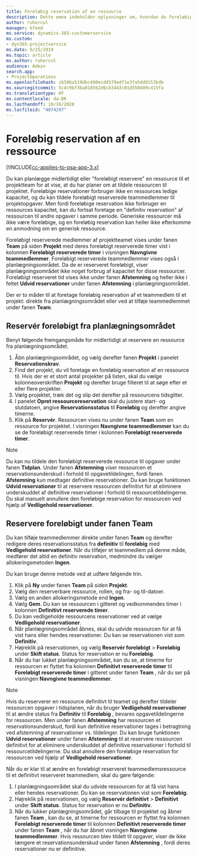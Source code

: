 ```yaml
---
title: Foreløbig reservation af en ressource
description: Dette emne indeholder oplysninger om, hvordan du foreløbigt planlægger eller foreløbigt reserverer projektteammedlemmer.
author: ruhercul
manager: kfend
ms.service: dynamics-365-customerservice
ms.custom:
- dyn365-projectservice
ms.date: 9/25/2019
ms.topic: article
ms.author: ruhercul
audience: Admin
search.app:
- ProjectOperations
ms.openlocfilehash: cb506a519dbc490ecdd579edf1e3fa5dd0153bdb
ms.sourcegitcommit: 5c4c9bf3ba018562d6cb3443c01d550489c415fa
ms.translationtype: HT
ms.contentlocale: da-DK
ms.lasthandoff: 10/16/2020
ms.locfileid: "4074297"
---
```

# <a name="soft-book-a-resource"></a>Foreløbig reservation af en ressource

[!INCLUDE[cc-applies-to-psa-app-3.x](../includes/cc-applies-to-psa-app-3x.md)]

Du kan planlægge midlertidigt eller "foreløbigt reservere" en ressource til et projektteam for at vise, at du har planer om at tildele ressourcen til projektet. Foreløbige reservationer forbruger ikke en ressources ledige kapacitet, og du kan tildele foreløbigt reserverede teammedlemmer til projektopgaver. Men fordi foreløbige reservation ikke forbruger en ressources kapacitet, kan du fortsat foretage en "definitiv reservation" af ressourcen til andre opgaver i samme periode. Generiske ressourcer må ikke være foreløbige, og en foreløbig reservation kan heller ikke efterkomme en anmodning om en generisk ressource.

Foreløbigt reserverede medlemmer af projektteamet vises under fanen **Team** på siden **Projekt** med deres foreløbigt reserverede timer vist i kolonnen **Foreløbigt reserverede timer** i visningen **Navngivne teammedlemmer**. Foreløbigt reserverede teammedlemmer vises også i planlægningsområdet. Da de er reserveret foreløbigt, viser planlægningsområdet ikke noget forbrug af kapacitet for disse ressourcer. Foreløbigt reserveret tid vises ikke under fanen **Afstemning** og heller ikke i feltet **Udvid reservationer** under fanen **Afstemning** i planlægningsområdet. 

Der er to måder til at foretage foreløbig reservation af et teammedlem til et projekt: direkte fra planlægningsområdet eller ved at tilføje teammedlemmet under fanen **Team**. 

## <a name="soft-book-from-the-schedule-board"></a>Reservér foreløbigt fra planlægningsområdet
Benyt følgende fremgangsmåde for midlertidigt at reservere en ressource fra planlægningsområdet. 

1. Åbn planlægningsområdet, og vælg derefter fanen **Projekt** i panelet **Reservationskrav**.
2. Find det projekt, du vil foretage en foreløbig reservation af en ressource til. Hvis der er et stort antal projekter på listen, skal du vælge kolonneoverskriften **Projekt** og derefter bruge filteret til at søge efter et eller flere projekter.
3. Vælg projektet, træk det og slip det derefter på ressourcens tidsgitter.
5. I panelet **Opret ressourcereservation** skal du justere start- og slutdatoen, angive **Reservationsstatus** til **Foreløbig** og derefter angive timerne. 
6. Klik på **Reservér**. Ressourcen vises nu under fanen **Team** som en ressource for projektet. I visningen **Navngivne teammedlemmer** kan du se de foreløbigt reserverede timer i kolonnen **Foreløbigt reserverede timer**.

> [!NOTE]
> Du kan nu tildele den foreløbigt reserverede ressource til opgaver under fanen **Tidplan**. Under fanen **Afstemning** viser ressourcen et reservationsunderskud i forhold til opgavetildelingen, fordi fanen **Afstemning** kun medtager definitive reservationer. Du kan bruge funktionen **Udvid reservationer** til at reservere ressourcen definitivt for at eliminere underskuddet af definitive reservationer i forhold til ressourcetildelingerne. Du skal manuelt annullere den foreløbige reservation for ressourcen ved hjælp af **Vedligehold reservationer**.

## <a name="soft-book-on-the-team-tab"></a>Reservere foreløbigt under fanen Team

Du kan tilføje teammedlemmer direkte under fanen **Team** og derefter redigere deres reservationsstatus fra **definitiv** til **foreløbig** med **Vedligehold reservationer**. Når du tilføjer et teammedlem på denne måde, medfører det altid en definitiv reservation, medmindre du vælger allokeringsmetoden **Ingen**.

Du kan bruge denne metode ved at udføre følgende trin.

1. Klik på **Ny** under fanen **Team** på siden **Projekt**.
2. Vælg den reserverbare ressource, rollen, og fra- og til-datoer.
3. Vælg en anden allokeringsmetode end **Ingen**.
4. Vælg **Gem**. Du kan se ressourcen i gitteret og vedkommendes timer i kolonnen **Definitivt reserverede timer**.
5. Du kan vedligeholde ressourcens reservationer ved at vælge **Vedligehold reservationer**.
6. Når planlægningsområdet åbnes, skal du udvide ressourcen for at få vist hans eller hendes reservationer. Du kan se reservationen vist som **Definitiv**.
7. Højreklik på reservationen, og vælg **Reservér foreløbigt** \> **Foreløbig** under **Skift status**. Status for reservation er nu **Foreløbig**.
8. Når du har lukket planlægningsområdet, kan du se, at timerne for ressourcen er flyttet fra kolonnen **Definitivt reserverede timer** til **Foreløbigt reserverede timer** i gitteret under fanen **Team** , når du ser på visningen **Navngivne teammedlemmer**.

> [!NOTE]
> Hvis du reserverer en ressource definitivt til teamet og derefter tildeler ressourcen opgaver i tidsplanen, når du bruger **Vedligehold reservationer** til at ændre status fra **Definitiv** til **Foreløbig** , bevares opgavetildelingerne for ressourcen. Men under fanen **Afstemning** har ressourcen et reservationsunderskud, fordi kun definitive reservationer tages i betragtning ved afstemning af reservationer vs. tildelinger. Du kan bruge funktionen **Udvid reservationer** under fanen **Afstemning** til at reservere ressourcen definitivt for at eliminere underskuddet af definitive reservationer i forhold til ressourcetildelingerne. Du skal annullere den foreløbige reservation for ressourcen ved hjælp af **Vedligehold reservationer**.

Når du er klar til at ændre en foreløbigt reserveret teammedlemsressource til et definitivt reserveret teammedlem, skal du gøre følgende:

1. I planlægningsområdet skal du udvide ressourcen for at få vist hans eller hendes reservationer. Du kan se reservationen vist som **Foreløbig**.
2. Højreklik på reservationen, og vælg **Reservér definitivt** \> **Definitivt** under **Skift status**. Status for reservation er nu **Definitiv**.
3. Når du lukker planlægningsområdet, går tilbage til projektet og åbner fanen **Team** , kan du se, at timerne for ressourcen er flyttet fra kolonnen **Foreløbigt reserverede timer** til kolonnen **Definitivt reserverede timer** under fanen **Team** , når du har åbnet visningen **Navngivne teammedlemmer**. Hvis ressourcen blev tildelt til opgaver, viser de ikke længere et reservationsunderskud under fanen **Afstemning** , fordi deres reservationer nu er definitive.

